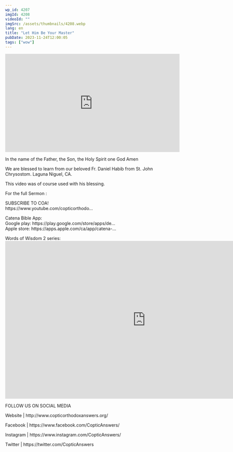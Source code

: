 ```yaml
---
wp_id: 4207
imgId: 4208
videoId: ""
imgSrc: /assets/thumbnails/4208.webp
lang: en
title: "Let Him Be Your Master"
pubDate: 2023-11-24T12:00:05
tags: ["wow"]
---
```


<p><iframe loading="lazy" title="YouTube video player" src="https://www.youtube.com/embed/G2hBxXMSBQE?si=pLhE4i0mtJYSM1PO" width="560" height="315" frameborder="0" allowfullscreen="allowfullscreen"></iframe></p>
<p>In the name of the Father, the Son, the Holy Spirit one God Amen</p>
<p>We are blessed to learn from our beloved Fr. Daniel Habib from St. John Chrysostom. Laguna Niguel, CA.</p>
<p>This video was of course used with his blessing.</p>

<p>For the full Sermon :</p>
<p>SUBSCRIBE TO COA!<br />
https://www.youtube.com/copticorthodo&#8230;</p>
<p>Catena Bible App:<br />
Google play: https://play.google.com/store/apps/de&#8230;<br />
Apple store: https://apps.apple.com/ca/app/catena-​&#8230;</p>
<p>Words of Wisdom 2 series:<br />
<iframe loading="lazy" title="Shouldn't we pray when we feel like it?" width="900" height="506" src="https://www.youtube.com/embed/KJ0PxQ7ycaY?list=PLA20bNyz8F1DWwPAaKKwnEtNmB4URhPL4" frameborder="0" allow="accelerometer; autoplay; clipboard-write; encrypted-media; gyroscope; picture-in-picture; web-share" allowfullscreen></iframe></p>
<p>FOLLOW US ON SOCIAL MEDIA</p>
<p>Website | http://www.copticorthodoxanswers.org/</p>
<p>Facebook | https://www.facebook.com/CopticAnswers/</p>
<p>Instagram | https://www.instagram.com/CopticAnswers/</p>
<p>Twitter | https://twitter.com/CopticAnswers</p>
